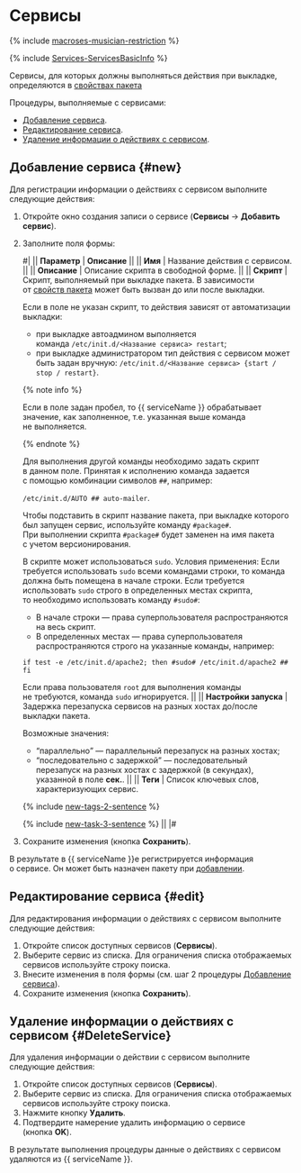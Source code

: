 # Сервисы

{% include [macroses-musician-restriction](../_includes/task/macroses/id-macroses/musician-restriction.md) %}

{% include [Services-ServicesBasicInfo](../_includes/concepts/package-props/id-Services/ServicesBasicInfo.md) %}

Сервисы, для которых должны выполняться действия при выкладке, определяются в [свойствах пакета](packages.md#PackageAddSt2)

Процедуры, выполняемые с сервисами:

- [Добавление сервиса](#new).
- [Редактирование сервиса](#edit).
- [Удаление информации о действиях с сервисом](#DeleteService).

## Добавление сервиса {#new}

Для регистрации информации о действиях с сервисом выполните следующие действия:

1. Откройте окно создания записи о сервисе (**Сервисы** → **Добавить сервис**).
    
1. Заполните поля формы:
    
    #|
    || **Параметр** | **Описание** ||
    || **Имя** | Название действия с сервисом. ||
    || **Описание** | Описание скрипта в свободной форме. ||
    || **Скрипт** | Скрипт, выполняемый при выкладке пакета. В зависимости от [свойств пакета](packages.md) может быть вызван до или после выкладки.
    
    Если в поле не указан скрипт, то действия зависят от автоматизации выкладки:
    
    - при выкладке автоадмином выполняется команда `/etc/init.d/<Название сервиса> restart`;
    - при выкладке администратором тип действия с сервисом может быть задан вручную: `/etc/init.d/<Название сервиса> {start / stop / restart}`.
    
    {% note info %}
    
    Если в поле задан пробел, то {{ serviceName }} обрабатывает значение, как заполненное, т.е. указанная выше команда не выполняется.
    
    {% endnote %}
    
    Для выполнения другой команды необходимо задать скрипт в данном поле. Принятая к исполнению команда задается с помощью комбинации символов `##`, например: 
    
    `/etc/init.d/AUTO ## auto-mailer`.
    
    Чтобы подставить в скрипт название пакета, при выкладке которого был запущен сервис, используйте команду `#package#`. При выполнении скрипта `#package#` будет заменен на имя пакета с учетом версионирования.
    
    В скрипте может использоваться `sudo`. Условия применения: Если требуется использовать `sudo` всеми командами строки, то команда должна быть помещена в начале строки. Если требуется использовать `sudo` строго в определенных местах скрипта, то необходимо использовать команду `#sudo#`:
    
    - В начале строки — права суперпользователя распространяются на весь скрипт.
    - В определенных местах — права суперпользователя распространяются строго на указанные команды, например:
    
    `if test -e /etc/init.d/apache2; then #sudo# /etc/init.d/apache2 ## fi`
    
    Если права пользователя `root` для выполнения команды не требуются, команда `sudo` игнорируется. ||
    || **Настройки запуска** | Задержка перезапуска сервисов на разных хостах до/после выкладки пакета.
    
    Возможные значения:
    
    - <q>параллельно</q> — параллельный перезапуск на разных хостах;
    - <q>последовательно с задержкой</q> — последовательный перезапуск на разных хостах с задержкой (в секундах), указанной в поле **сек.**. ||
    || **Теги** | Список ключевых слов, характеризующих сервис.
    
    {% include [new-tags-2-sentence](../_includes/task/repos/id-new/tags-2-sentence.md) %}
    
    {% include [new-task-3-sentence](../_includes/task/repos/id-new/task-3-sentence.md) %} ||
    |#
    
1. Сохраните изменения (кнопка **Сохранить**).

В результате в {{ serviceName }}е регистрируется информация о сервисе. Он может быть назначен пакету при [добавлении](packages.md#new).

## Редактирование сервиса {#edit}

Для редактирования информации о действиях с сервисом выполните следующие действия:

1. Откройте список доступных сервисов (**Сервисы**).
1. Выберите сервис из списка. Для ограничения списка отображаемых сервисов используйте строку поиска.
1. Внесите изменения в поля формы (см. шаг 2 процедуры [Добавление сервиса](#new)).
1. Сохраните изменения (кнопка **Сохранить**).

## Удаление информации о действиях с сервисом {#DeleteService}

Для удаления информации о действии с сервисом выполните следующие действия:

1. Откройте список доступных сервисов (**Сервисы**).
1. Выберите сервис из списка. Для ограничения списка отображаемых сервисов используйте строку поиска.
1. Нажмите кнопку **Удалить**.
1. Подтвердите намерение удалить информацию о сервисе (кнопка **OK**).

В результате выполнения процедуры данные о действиях с сервисом удаляются из {{ serviceName }}.
